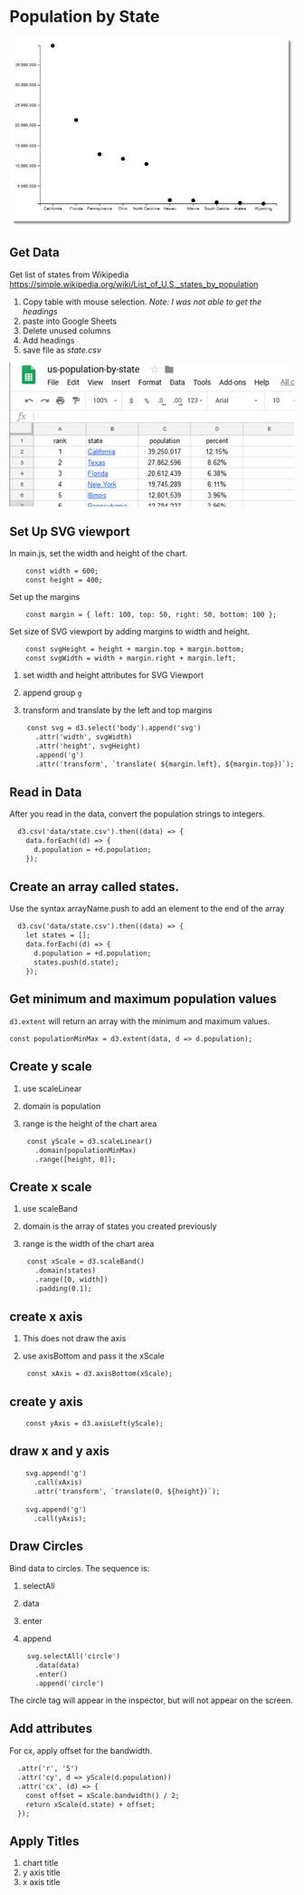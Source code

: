 # Population by State

![chart](doc/img/chart.png)

## Get Data

Get list of states from Wikipedia
https://simple.wikipedia.org/wiki/List_of_U.S._states_by_population

1. Copy table with mouse selection. *Note: I was not able to get the headings*
1. paste into Google Sheets
1. Delete unused columns
1. Add headings
1. save file as *state.csv*


![Google Sheets](doc/img/graph.png)


## Set Up SVG viewport

In main.js, set the width and height of the chart.

        const width = 600;
        const height = 400;

Set up the margins

        const margin = { left: 100, top: 50, right: 50, bottom: 100 };

Set size of SVG viewport by adding margins to width and height.

        const svgHeight = height + margin.top + margin.bottom;
        const svgWidth = width + margin.right + margin.left;

1. set width and height attributes for SVG Viewport
1. append group `g`
1. transform and translate by the left and top margins

        const svg = d3.select('body').append('svg')
          .attr('width', svgWidth)
          .attr('height', svgHeight)
          .append('g')
          .attr('transform', `translate( ${margin.left}, ${margin.top})`);

## Read in Data

After you read in the data, convert the population strings to integers.

      d3.csv('data/state.csv').then((data) => {
        data.forEach((d) => {
          d.population = +d.population; 
        });

## Create an array called states.

Use the syntax arrayName.push to add an element to the end of the array

      d3.csv('data/state.csv').then((data) => {
        let states = []; 
        data.forEach((d) => {
          d.population = +d.population; 
          states.push(d.state);
        });


## Get minimum and maximum population values

`d3.extent` will return an array with the minimum and maximum values.

    const populationMinMax = d3.extent(data, d => d.population);

## Create y scale

1. use scaleLinear
1. domain is population
1. range is the height of the chart area

        const yScale = d3.scaleLinear()
          .domain(populationMinMax)
          .range([height, 0]);

## Create x scale

1. use scaleBand
1. domain is the array of states you created previously
1. range is the width of the chart area


        const xScale = d3.scaleBand()
          .domain(states)
          .range([0, width])
          .padding(0.1);

## create x axis

1. This does not draw the axis
1. use axisBottom and pass it the xScale

        const xAxis = d3.axisBottom(xScale);

## create y axis

        const yAxis = d3.axisLeft(yScale);

## draw x and y axis

        svg.append('g')
          .call(xAxis)
          .attr('transform', `translate(0, ${height})`);

        svg.append('g')
          .call(yAxis);

## Draw Circles

Bind data to circles.  The sequence is:

1. selectAll
2. data
3. enter
4. append


        svg.selectAll('circle')
          .data(data)
          .enter()
          .append('circle')

The circle tag will appear in the inspector, but will not appear on the screen.

## Add attributes

For cx, apply offset for the bandwidth.

      .attr('r', '5')
      .attr('cy', d => yScale(d.population))
      .attr('cx', (d) => {
        const offset = xScale.bandwidth() / 2;
        return xScale(d.state) + offset;
      });

## Apply Titles

1. chart title
2. y axis title
3. x axis title

